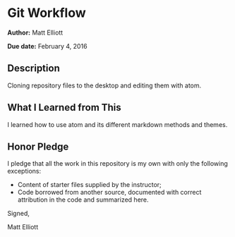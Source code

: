 # Git Workflow

**Author:** Matt Elliott

**Due date:** February 4, 2016

## Description

Cloning repository files to the desktop and editing them with atom.

## What I Learned from This

I learned how to use atom and its different markdown methods and themes.

## Honor Pledge

I pledge that all the work in this repository is my own with only the following exceptions:

* Content of starter files supplied by the instructor;
* Code borrowed from another source, documented with correct attribution in the code and summarized here.

Signed,

Matt Elliott
